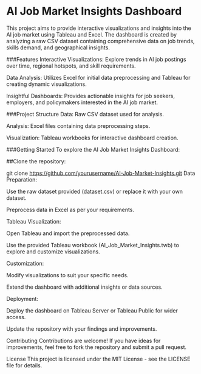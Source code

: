 # AI Job Market Insights Dashboard

This project aims to provide interactive visualizations and insights into the AI job market using Tableau and Excel. The dashboard is created by analyzing a raw CSV dataset containing comprehensive data on job trends, skills demand, and geographical insights.

###Features
Interactive Visualizations: Explore trends in AI job postings over time, regional hotspots, and skill requirements.

Data Analysis: Utilizes Excel for initial data preprocessing and Tableau for creating dynamic visualizations.

Insightful Dashboards: Provides actionable insights for job seekers, employers, and policymakers interested in the AI job market.

###Project Structure
Data: Raw CSV dataset used for analysis.

Analysis: Excel files containing data preprocessing steps.

Visualization: Tableau workbooks for interactive dashboard creation.

###Getting Started
To explore the AI Job Market Insights Dashboard:

##Clone the repository:

git clone https://github.com/yourusername/AI-Job-Market-Insights.git
Data Preparation:

Use the raw dataset provided (dataset.csv) or replace it with your own dataset.

Preprocess data in Excel as per your requirements.

Tableau Visualization:

Open Tableau and import the preprocessed data.

Use the provided Tableau workbook (AI_Job_Market_Insights.twb) to explore and customize visualizations.

Customization:

Modify visualizations to suit your specific needs.

Extend the dashboard with additional insights or data sources.

Deployment:

Deploy the dashboard on Tableau Server or Tableau Public for wider access.

Update the repository with your findings and improvements.

Contributing
Contributions are welcome! If you have ideas for improvements, feel free to fork the repository and submit a pull request.

License
This project is licensed under the MIT License - see the LICENSE file for details.
